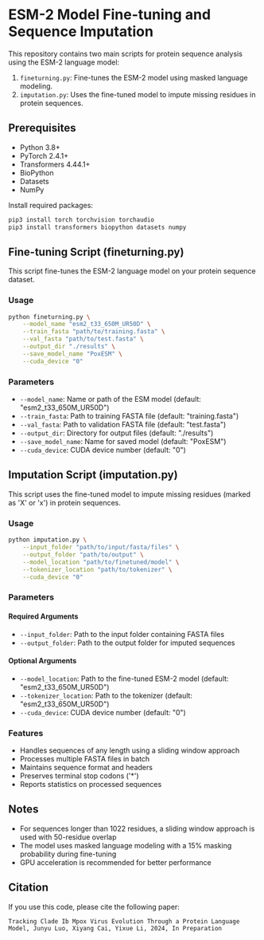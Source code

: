# ESM-2 Model Fine-tuning and Sequence Imputation

This repository contains two main scripts for protein sequence analysis using the ESM-2 language model:
1. `fineturning.py`: Fine-tunes the ESM-2 model using masked language modeling.
2. `imputation.py`: Uses the fine-tuned model to impute missing residues in protein sequences.

## Prerequisites

- Python 3.8+
- PyTorch 2.4.1+
- Transformers 4.44.1+
- BioPython
- Datasets
- NumPy

Install required packages:
```bash
pip3 install torch torchvision torchaudio
pip3 install transformers biopython datasets numpy
```


## Fine-tuning Script (fineturning.py)

This script fine-tunes the ESM-2 language model on your protein sequence dataset.

### Usage

```bash
python fineturning.py \
    --model_name "esm2_t33_650M_UR50D" \
    --train_fasta "path/to/training.fasta" \
    --val_fasta "path/to/test.fasta" \
    --output_dir "./results" \
    --save_model_name "PoxESM" \
    --cuda_device "0"
```

### Parameters

- `--model_name`: Name or path of the ESM model (default: "esm2_t33_650M_UR50D")
- `--train_fasta`: Path to training FASTA file (default: "training.fasta")
- `--val_fasta`: Path to validation FASTA file (default: "test.fasta")
- `--output_dir`: Directory for output files (default: "./results")
- `--save_model_name`: Name for saved model (default: "PoxESM")
- `--cuda_device`: CUDA device number (default: "0")

## Imputation Script (imputation.py)

This script uses the fine-tuned model to impute missing residues (marked as 'X' or 'x') in protein sequences.

### Usage

```bash
python imputation.py \
    --input_folder "path/to/input/fasta/files" \
    --output_folder "path/to/output" \
    --model_location "path/to/finetuned/model" \
    --tokenizer_location "path/to/tokenizer" \
    --cuda_device "0"
```

### Parameters

#### Required Arguments
- `--input_folder`: Path to the input folder containing FASTA files
- `--output_folder`: Path to the output folder for imputed sequences

#### Optional Arguments
- `--model_location`: Path to the fine-tuned ESM-2 model (default: "esm2_t33_650M_UR50D")
- `--tokenizer_location`: Path to the tokenizer (default: "esm2_t33_650M_UR50D")
- `--cuda_device`: CUDA device number (default: "0")

### Features

- Handles sequences of any length using a sliding window approach
- Processes multiple FASTA files in batch
- Maintains sequence format and headers
- Preserves terminal stop codons ('*')
- Reports statistics on processed sequences

## Notes

- For sequences longer than 1022 residues, a sliding window approach is used with 50-residue overlap
- The model uses masked language modeling with a 15% masking probability during fine-tuning
- GPU acceleration is recommended for better performance

## Citation 

If you use this code, please cite the following paper:

```
Tracking Clade Ib Mpox Virus Evolution Through a Protein Language Model, Junyu Luo, Xiyang Cai, Yixue Li, 2024, In Preparation
```



